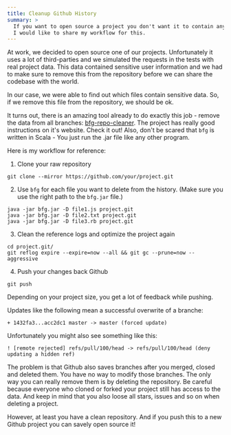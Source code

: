 ```yaml
---
title: Cleanup Github History
summary: >
  If you want to open source a project you don't want it to contain any sensitive data.
  I would like to share my workflow for this.
---
```


At work, we decided to open source one of our projects.
Unfortunately it uses a lot of third-parties
and we simulated the requests in the tests with real project data.
This data contained sensitive user information
and we had to make sure to remove this from the repository before we can share the codebase with the world.

In our case, we were able to find out which files contain sensitive data.
So, if we remove this file from the repository, we should be ok.

It turns out, there is an amazing tool already to do exactly this job - remove the data from all branches: [bfg-repo-cleaner](https://rtyley.github.io/bfg-repo-cleaner/).
The project has really good instructions on it's website. Check it out!
Also, don't be scared that `bfg` is written in Scala - You just run the .jar file like any other program.

Here is my workflow for reference:

1. Clone your raw repository
```
git clone --mirror https://github.com/your/project.git
```

2. Use `bfg` for each file you want to delete from the history.
(Make sure you use the right path to the `bfg.jar` file.)
```
java -jar bfg.jar -D file1.js project.git
java -jar bfg.jar -D file2.txt project.git
java -jar bfg.jar -D file3.rb project.git
```

3. Clean the reference logs and optimize the project again
```
cd project.git/
git reflog expire --expire=now --all && git gc --prune=now --aggressive
```

4. Push your changes back Github
```
git push
```

Depending on your project size, you get a lot of feedback while pushing.

Updates like the following mean a successful overwrite of a branche:

    + 1432fa3...acc2dc1 master -> master (forced update)

Unfortunately you might also see something like this:

    ! [remote rejected] refs/pull/100/head -> refs/pull/100/head (deny updating a hidden ref)

The problem is that Github also saves branches after you merged, closed and deleted them.
You have no way to modify those branches.
The only way you can really remove them is by deleting the repository.
Be careful because everyone who cloned or forked your project still has access to the data.
And keep in mind that you also loose all stars, issues and so on when deleting a project.

However, at least you have a clean repository. 
And if you push this to a new Github project you can savely open source it!
